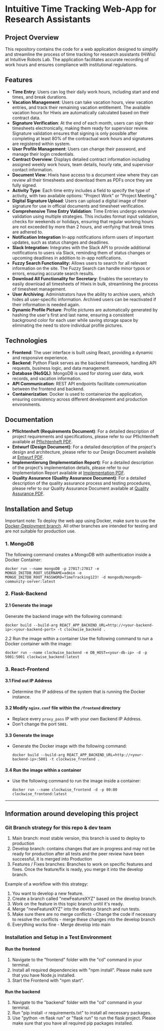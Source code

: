 # Intuitive Time Tracking Web-App for Research Assistants

## Project Overview

This repository contains the code for a web application designed to simplify and streamline the process of time tracking for research assistants (HiWis) at Intuitive Robots Lab. The application facilitates accurate recording of work hours and ensures compliance with institutional regulations.

## Features

- **Time Entry**: Users can log their daily work hours, including start and end times, and break durations.
- **Vacation Management**: Users can take vacation hours, view vacation entries, and track their remaining vacation entitlement. The available vacation hours for Hiwis are automatically calculated based on their contract data.
- **Signature Verification**: At the end of each month, users can sign their timesheets electronically, making them ready for supervisor review. Signature validation ensures that signing is only possible after completing at least 80% of the contractual work hours and signatures are registered within system.
- **User Profile Management**: Users can change their password, and manage their login credentials.
- **Contract Overview**: Displays detailed contract information including assigned weekly work hours, team details, hourly rate, and supervisor contact information.
- **Document View**: Hiwis have access to a document view where they can review all their timesheets and download them as PDFs once they are fully signed.
- **Activity Type**: Each time entry includes a field to specify the type of activity, with two available options: "Project Work" or "Project Meeting."
- **Digital Signature Upload**: Users can upload a digital image of their signature for use in official documents and timesheet verification.
- **Comprehensive Time Entry Validation**: Time Entries undergo extensive validation using multiple strategies. This includes format input validation, checks for weekends or holidays, ensuring that regular working hours are not exceeded by more than 2 hours, and verifying that break times are adhered to.
- **Notification Integration** In-app notifications inform users of important updates, such as status changes and deadlines.
- **Slack Integration:** Integrates with the Slack API to provide additional notifications to users via Slack, reminding them of status changes or upcoming deadlines in addition to in-app notifications.
- **Fuzzy Search Functionality:** Allows users to search for all relevant information on the site. The Fuzzy Search can handle minor typos or errors, ensuring accurate search results.
- **Download All Functionality for Secretary**: Enables the secretary to easily download all timesheets of Hiwis in bulk, streamlining the process of timesheet management.
- **User Archiving**: Administrators have the ability to archive users, which hides all user-specific information. Archived users can be reactivated if their information is needed again.
- **Dynamic Profile Picture**: Profile pictures are automatically generated by hashing the user's first and last name, ensuring a consistent background color for each user while saving storage space by eliminating the need to store individual profile pictures.

## Technologies

- **Frontend**: The user interface is built using React, providing a dynamic and responsive experience.
- **Backend**: Python Flask serves as the backend framework, handling API requests, business logic, and data management.
- **Database (NoSQL)**: MongoDB is used for storing user data, work records, and vacation information.
- **API Communication**: REST API endpoints facilitate communication between the frontend and backend.
- **Containerization**: Docker is used to containerize the application, ensuring consistency across different development and production environments.

## Documentation

- **Pflichtenheft (Requirements Document)**: For a detailed description of project requirements and specifications, please refer to our Pflichtenheft available at [Pflichtenheft PDF](documents/Pflichtenheft/Pflichtenheft_17_05_24.pdf).
- **Entwurf (Design Document)**: For a detailed description of the project's design and architecture, please refer to our Design Document available at [Entwurf PDF](documents/Entwurfsphase/Entwurfsdokument.pdf).
- **Implementierung (Implementation Report)**: For a detailed description of the project's implementation details, please refer to our Implementation Report available at [Implementation PDF](documents/Implementierungsphase/Implementierungsbericht.pdf).
- **Quality Assurance (Quality Assurance Document)**: For a detailed description of the quality assurance process and testing procedures, please refer to our Quality Assurance Document available at [Quality Assurance PDF](documents/Quality_Assurance/Quality_Assurance.pdf).

## Installation and Setup
Important note:
To deploy the web app using Docker, make sure to use the [Docker-Deployment branch](https://github.com/intuitive-robots/pse-ss24-timetrack/tree/Docker-Deployment). All other branches are intended for testing and are not suitable for production use.

 
### 1. MongoDB <br>
The following command creates a MongoDB with authentication inside a Docker Container:
   ```
   docker run --name mongoDB -p 27017:27017 -e MONGO_INITDB_ROOT_USERNAME=admin -e MONGO_INITDB_ROOT_PASSWORD=TimeTracking123! -d mongodb/mongodb-community-server:latest
   ```
### 2. Flask-Backend <br>
#### 2.1 Generate the image
   Generate the backend image with the following command:
   ```
   docker build --build-arg REACT_APP_BACKEND_URL=http://<your-backend-ip>:<your-backend-port> -t clockwise_backend .
   ```
   2.2 Run the image within a container
   Use the following command to run a Docker container with the image:
   ```
   docker run --name clockwise_backend -e DB_HOST=<your-db-ip> -d -p 5001:5001 clockwise_backend:latest
   ```
### 3. React-Frontend

#### 3.1 Find out IP Address
   - Determine the IP address of the system that is running the Docker instance.

####   3.2 Modify `nginx.conf` file within the `/frontend` directory
   - Replace every `proxy_pass` IP with your own Backend IP Address.
   - Don't change the port `5001`.

####   3.3 Generate the image
   - Generate the Docker image with the following command:
     ```
     docker build --build-arg REACT_APP_BACKEND_URL=http://<your-backend-ip>:5001 -t clockwise_frontend .
     ```

####   3.4 Run the image within a container
   - Use the following command to run the image inside a container:
     ```
     docker run --name clockwise_frontend -d -p 80:80 clockwise_frontend:latest
     ```
___

## Information around developing this project

### Git Branch strategy for this repo & dev team
1. Main branch:
   most stable version, this branch is used to deploy to production
2. Develop branch:
   contains changes that are in progress and may not be ready for production
   after all tests and the peer review have been successful, it is merged into Production
3. Features / Fixes branches:
   Branches to work on specific features and fixes. Once the feature/fix is ready, you merge it into the develop branch.

Example of a workflow with this strategy:
1. You want to develop a new feature.
2. Create a branch called "newFeatureXYZ" based on the develop branch.
3. Work on the feature in this topic branch unitil it's ready.
4. Merge "newFeatureXYZ" into the develop branch and run tests.
5. Make sure there are no merge conflicts - Change the code if necessary to resolve the conflicts - merge these changes into the develop branch
6. Everything works fine - Merge develop into main


### Installation and Setup in a Test Environment
#### Run the frontend
1. Navigate to the "frontend" folder with the "cd" command in your terminal.
2. Install all required dependencies with "npm install". Please make sure that you have Node.js installed.
3. Start the Frontend with "npm start".

#### Run the backend
1. Navigate to the "backend" folder with the "cd" command in your terminal.
2. Run "pip install -r requirements.txt" to install all necessary packages.
3. Use "python -m flask run" or "flask run" to run the flask project. Please make sure that you have all required pip packages installed.
